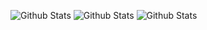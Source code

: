 

![Github Stats](https://github-readme-stats.vercel.app/api?username=liangzilixueha&bg_color=30,e96443,904e95&title_color=fff&text_color=fff)
![Github Stats](https://raw.githubusercontent.com/liangzilixueha/github-stats-transparent/output/generated/overview.svg)
![Github Stats](https://raw.githubusercontent.com/liangzilixueha/github-stats-transparent/output/generated/languages.svg)
